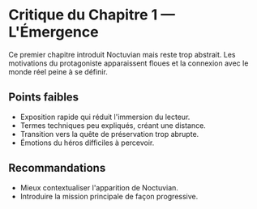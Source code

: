 # Critique du Chapitre 1 — L'Émergence

Ce premier chapitre introduit Noctuvian mais reste trop abstrait. Les motivations du protagoniste apparaissent floues et la connexion avec le monde réel peine à se définir.

## Points faibles
- Exposition rapide qui réduit l'immersion du lecteur.
- Termes techniques peu expliqués, créant une distance.
- Transition vers la quête de préservation trop abrupte.
- Émotions du héros difficiles à percevoir.

## Recommandations
- Mieux contextualiser l'apparition de Noctuvian.
- Introduire la mission principale de façon progressive.

